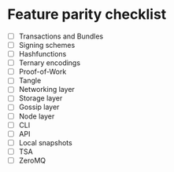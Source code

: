 
# Feature parity checklist

- [ ] Transactions and Bundles
- [ ] Signing schemes
- [ ] Hashfunctions
- [ ] Ternary encodings
- [ ] Proof-of-Work
- [ ] Tangle
- [ ] Networking layer
- [ ] Storage layer
- [ ] Gossip layer
- [ ] Node layer
- [ ] CLI
- [ ] API
- [ ] Local snapshots
- [ ] TSA
- [ ] ZeroMQ
